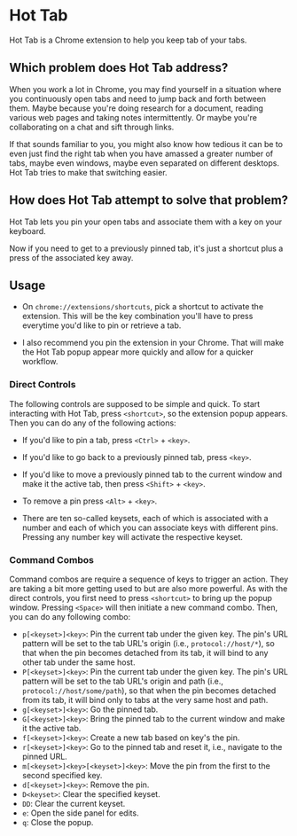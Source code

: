 # Hot Tab

Hot Tab is a Chrome extension to help you keep tab of your tabs.

## Which problem does Hot Tab address?

When you work a lot in Chrome, you may find yourself in a situation where you continuously open tabs and need to jump back and forth between them.
Maybe because you're doing research for a document, reading various web pages and taking notes intermittently.
Or maybe you're collaborating on a chat and sift through links.

If that sounds familiar to you, you might also know how tedious it can be to even just find the right tab when you have amassed a greater number of tabs, maybe even windows, maybe even separated on different desktops.
Hot Tab tries to make that switching easier.

## How does Hot Tab attempt to solve that problem?

Hot Tab lets you pin your open tabs and associate them with a key on your keyboard.

Now if you need to get to a previously pinned tab, it's just a shortcut plus a press of the associated key away.

## Usage

* On `chrome://extensions/shortcuts`, pick a shortcut to activate the extension. This will be the key combination you'll have to press everytime you'd like to pin or retrieve a tab.

* I also recommend you pin the extension in your Chrome. That will make the Hot Tab popup appear more quickly and allow for a quicker workflow.

### Direct Controls

The following controls are supposed to be simple and quick.
To start interacting with Hot Tab, press `<shortcut>`, so the extension popup appears.
Then you can do any of the following actions:

* If you'd like to pin a tab, press `<Ctrl>` + `<key>`.

* If you'd like to go back to a previously pinned tab, press `<key>`.

* If you'd like to move a previously pinned tab to the current window and make it the active tab, then press `<Shift>` + `<key>`.

* To remove a pin press `<Alt>` + `<key>`.

* There are ten so-called keysets, each of which is associated with a number and each of which you can associate keys with different pins. Pressing any number key will activate the respective keyset.

### Command Combos

Command combos are require a sequence of keys to trigger an action. They are taking a bit more getting used to but are also more powerful.
As with the direct controls, you first need to press `<shortcut>` to bring up the popup window.
Pressing `<Space>` will then initiate a new command combo.
Then, you can do any following combo:

* `p[<keyset>]<key>`: Pin the current tab under the given key. The pin's URL pattern will be set to the tab URL's origin (i.e., `protocol://host/*`), so that when the pin becomes detached from its tab, it will bind to any other tab under the same host.
* `P[<keyset>]<key>`: Pin the current tab under the given key. The pin's URL pattern will be set to the tab URL's origin and path (i.e., `protocol://host/some/path`), so that when the pin becomes detached from its tab, it will bind only to tabs at the very same host and path.
* `g[<keyset>]<key>`: Go the pinned tab.
* `G[<keyset>]<key>`: Bring the pinned tab to the current window and make it the active tab.
* `f[<keyset>]<key>`: Create a new tab based on key's the pin.
* `r[<keyset>]<key>`: Go to the pinned tab and reset it, i.e., navigate to the pinned URL.
* `m[<keyset>]<key>[<keyset>]<key>`: Move the pin from the first to the second specified key.
* `d[<keyset>]<key>`: Remove the pin.
* `D<keyset>`: Clear the specified keyset.
* `DD`: Clear the current keyset.
* `e`: Open the side panel for edits.
* `q`: Close the popup.
